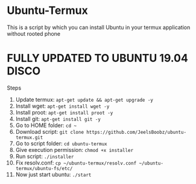 # Ubuntu-Termux
This is a script by which you can install Ubuntu in your termux application without rooted phone

# FULLY UPDATED TO UBUNTU 19.04 DISCO

Steps
<ol>
<li>Update termux: <code>apt-get update && apt-get upgrade -y</code></li>
<li>Install wget: <code>apt-get install wget -y</code></li>
<li>Install proot: <code>apt-get install proot -y</code></li>
<li>Install git: <code>apt-get install git -y</code></li>
<li>Go to HOME folder: <code>cd ~</code></li>
<li>Download script: <code>git clone https://github.com/JeelsBoobz/ubuntu-termux.git</code></li>
<li>Go to script folder: <code>cd ubuntu-termux</code></li>
<li>Give execution permission: <code>chmod +x installer</code></li>
<li>Run script: <code>./installer</code></li>
<li>Fix resolv.conf: <code>cp ~/ubuntu-termux/resolv.conf ~/ubuntu-termux/ubuntu-fs/etc/</code></li>
<li>Now just start ubuntu: <code>./start</code></li>
</ol>
